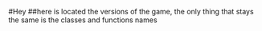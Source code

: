 #Hey
##here is located the versions of the game, the only thing that stays the same is the classes and functions names